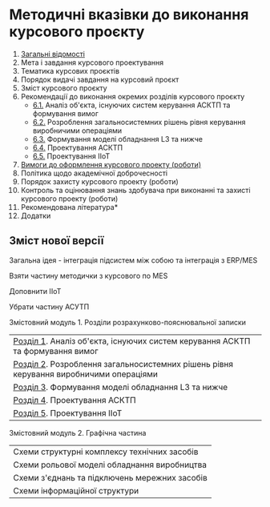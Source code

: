 # Методичні вказівки до виконання курсового проєкту

1. [Загальні відомості](intro.md)
2. Мета і завдання курсового проектування
3. Тематика курсових проєктів
4. Порядок видачі завдання на курсовий проєкт
5. Зміст курсового проєкту
6. Рекомендації до виконання окремих розділів курсового проєкту
   - [6.1.](6_1.md) Аналіз об'єкта, існуючих систем керування АСКТП та формування вимог
   - [6.2.](6_2.md) Розроблення загальносистемних рішень рівня керування виробничими операціями
   - [6.3.](6_3.md) Формування моделі обладнання L3 та нижче
   - [6.4.](6_4.md) Проектування АСКТП
   - [6.5.](6_5.md) Проектування IIoT
7. [Вимоги до оформлення курсового проекту (роботи)](7_12.md)
8. Політика щодо академічної доброчесності
9. Порядок захисту курсового проекту (роботи)
10. Контроль та оцінювання знань здобувача при виконанні та захисті курсового проекту (роботи)
11. Рекомендована література*
12. Додатки

## Зміст нової версії

Загальна ідея - інтеграція підсистем між собою та інтеграція з ERP/MES

Взяти частину методички з курсового по MES

Доповнити IIoT

Убрати частину АСУТП

Змістовний модуль 1. Розділи розрахунково-пояснювальної записки

|                                                              |
| ------------------------------------------------------------ |
| [Розділ 1](6_1.md). Аналіз об'єкта, існуючих систем керування АСКТП та формування вимог |
| [Розділ 2](6_2.md). Розроблення загальносистемних рішень рівня керування виробничими операціями |
| [Розділ 3](6_3.md). Формування моделі обладнання L3 та нижче |
| [Розділ 4](6_4.md). Проектування АСКТП                       |
| [Розділ 5](6_5.md). Проектування IIoT                        |

Змістовний модуль 2. Графічна частина

|                                               |
| --------------------------------------------- |
| Схеми структурні комплексу технічних засобів  |
| Схеми рольової моделі обладнання виробництва  |
| Схеми з'єднань та підключень мережних засобів |
| Схеми інформаційної структури                 |

